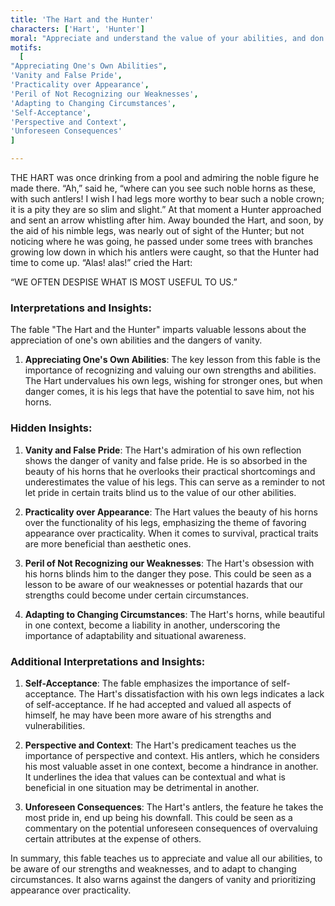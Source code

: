 ```yaml
---
title: 'The Hart and the Hunter'
characters: ['Hart', 'Hunter']
moral: "Appreciate and understand the value of your abilities, and don't let vanity blind you."
motifs:
  [
"Appreciating One's Own Abilities",
'Vanity and False Pride',
'Practicality over Appearance',
'Peril of Not Recognizing our Weaknesses',
'Adapting to Changing Circumstances',
'Self-Acceptance',
'Perspective and Context',
'Unforeseen Consequences'
]

---
```


THE HART was once drinking from a pool and admiring the noble figure he made there. “Ah,” said he, “where can you see such noble horns as these, with such antlers! I wish I had legs more worthy to bear such a noble crown; it is a pity they are so slim and slight.” At that moment a Hunter approached and sent an arrow whistling after him. Away bounded the Hart, and soon, by the aid of his nimble legs, was nearly out of sight of the Hunter; but not noticing where he was going, he passed under some trees with branches growing low down in which his antlers were caught, so that the Hunter had time to come up. “Alas! alas!” cried the Hart:

“WE OFTEN DESPISE WHAT IS MOST USEFUL TO US.”

### Interpretations and Insights:

The fable "The Hart and the Hunter" imparts valuable lessons about the appreciation of one's own abilities and the dangers of vanity.

1. **Appreciating One's Own Abilities**: The key lesson from this fable is the importance of recognizing and valuing our own strengths and abilities. The Hart undervalues his own legs, wishing for stronger ones, but when danger comes, it is his legs that have the potential to save him, not his horns.

### Hidden Insights:

1. **Vanity and False Pride**: The Hart's admiration of his own reflection shows the danger of vanity and false pride. He is so absorbed in the beauty of his horns that he overlooks their practical shortcomings and underestimates the value of his legs. This can serve as a reminder to not let pride in certain traits blind us to the value of our other abilities.

2. **Practicality over Appearance**: The Hart values the beauty of his horns over the functionality of his legs, emphasizing the theme of favoring appearance over practicality. When it comes to survival, practical traits are more beneficial than aesthetic ones.

3. **Peril of Not Recognizing our Weaknesses**: The Hart's obsession with his horns blinds him to the danger they pose. This could be seen as a lesson to be aware of our weaknesses or potential hazards that our strengths could become under certain circumstances.

4. **Adapting to Changing Circumstances**: The Hart's horns, while beautiful in one context, become a liability in another, underscoring the importance of adaptability and situational awareness.

### Additional Interpretations and Insights:

1. **Self-Acceptance**: The fable emphasizes the importance of self-acceptance. The Hart's dissatisfaction with his own legs indicates a lack of self-acceptance. If he had accepted and valued all aspects of himself, he may have been more aware of his strengths and vulnerabilities.

2. **Perspective and Context**: The Hart's predicament teaches us the importance of perspective and context. His antlers, which he considers his most valuable asset in one context, become a hindrance in another. It underlines the idea that values can be contextual and what is beneficial in one situation may be detrimental in another.

3. **Unforeseen Consequences**: The Hart's antlers, the feature he takes the most pride in, end up being his downfall. This could be seen as a commentary on the potential unforeseen consequences of overvaluing certain attributes at the expense of others.

In summary, this fable teaches us to appreciate and value all our abilities, to be aware of our strengths and weaknesses, and to adapt to changing circumstances. It also warns against the dangers of vanity and prioritizing appearance over practicality.
